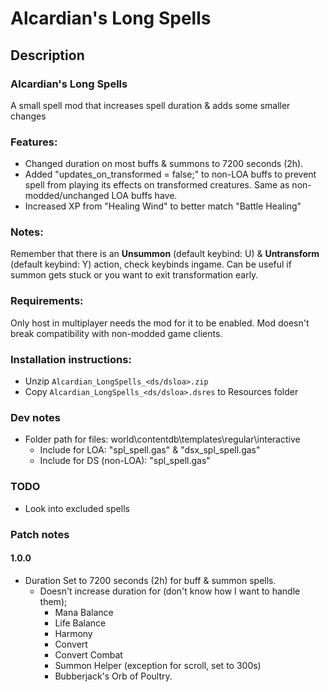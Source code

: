 # Alcardian's Long Spells
## Description
### Alcardian's Long Spells
A small spell mod that increases spell duration & adds some smaller changes

### Features:
* Changed duration on most buffs & summons to 7200 seconds (2h). 
* Added "updates_on_transformed = false;" to non-LOA buffs to prevent spell from playing its effects on transformed creatures. Same as non-modded/unchanged LOA buffs have. 
* Increased XP from "Healing Wind" to better match "Battle Healing"

### Notes:
Remember that there is an **Unsummon** (default keybind: U) & **Untransform** (default keybind: Y) action, check keybinds ingame. Can be useful if summon gets stuck or you want to exit transformation early.

### Requirements:
Only host in multiplayer needs the mod for it to be enabled. Mod doesn't break compatibility with non-modded game clients.


### Installation instructions:
* Unzip `Alcardian_LongSpells_<ds/dsloa>.zip`
* Copy `Alcardian_LongSpells_<ds/dsloa>.dsres` to Resources folder



### Dev notes
* Folder path for files: world\contentdb\templates\regular\interactive
    * Include for LOA: "spl_spell.gas" & "dsx_spl_spell.gas"
    * Include for DS (non-LOA): "spl_spell.gas"

### TODO
* Look into excluded spells

### Patch notes
#### 1.0.0
* Duration Set to 7200 seconds (2h) for buff & summon spells.
  * Doesn't increase duration for (don't know how I want to handle them);
    * Mana Balance
    * Life Balance
    * Harmony
    * Convert
    * Convert Combat
    * Summon Helper (exception for scroll, set to 300s)
    * Bubberjack's Orb of Poultry.